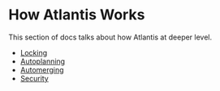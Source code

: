 # How Atlantis Works
This section of docs talks about how Atlantis at deeper level.

* [Locking](locking.md)
* [Autoplanning](autoplanning.md)
* [Automerging](automerging.md)
* [Security](security.md)
